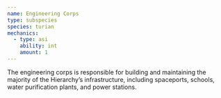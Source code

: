 ```yaml
---
name: Engineering Corps
type: subspecies
species: turian
mechanics:
  - type: asi
    ability: int
    amount: 1
---
```

The engineering corps is responsible for building and maintaining the majority of the Hierarchy’s infrastructure,
including spaceports, schools, water purification plants, and power stations.
